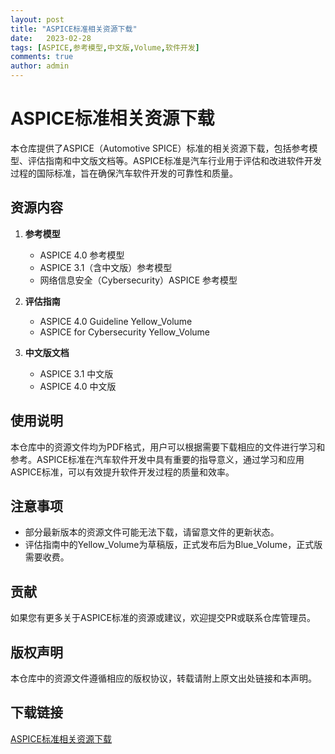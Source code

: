 ```yaml
---
layout: post
title: "ASPICE标准相关资源下载"
date:   2023-02-28
tags: [ASPICE,参考模型,中文版,Volume,软件开发]
comments: true
author: admin
---
```

# ASPICE标准相关资源下载

本仓库提供了ASPICE（Automotive SPICE）标准的相关资源下载，包括参考模型、评估指南和中文版文档等。ASPICE标准是汽车行业用于评估和改进软件开发过程的国际标准，旨在确保汽车软件开发的可靠性和质量。

## 资源内容

1. **参考模型**
   - ASPICE 4.0 参考模型
   - ASPICE 3.1（含中文版）参考模型
   - 网络信息安全（Cybersecurity）ASPICE 参考模型

2. **评估指南**
   - ASPICE 4.0 Guideline Yellow_Volume
   - ASPICE for Cybersecurity Yellow_Volume

3. **中文版文档**
   - ASPICE 3.1 中文版
   - ASPICE 4.0 中文版

## 使用说明

本仓库中的资源文件均为PDF格式，用户可以根据需要下载相应的文件进行学习和参考。ASPICE标准在汽车软件开发中具有重要的指导意义，通过学习和应用ASPICE标准，可以有效提升软件开发过程的质量和效率。

## 注意事项

- 部分最新版本的资源文件可能无法下载，请留意文件的更新状态。
- 评估指南中的Yellow_Volume为草稿版，正式发布后为Blue_Volume，正式版需要收费。

## 贡献

如果您有更多关于ASPICE标准的资源或建议，欢迎提交PR或联系仓库管理员。

## 版权声明

本仓库中的资源文件遵循相应的版权协议，转载请附上原文出处链接和本声明。

## 下载链接

[ASPICE标准相关资源下载](https://pan.quark.cn/s/c14f136fbeaa)